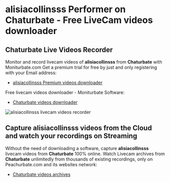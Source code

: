 # alisiacollinsss Performer on Chaturbate - Free LiveCam videos downloader

## Chaturbate Live Videos Recorder

Monitor and record livecam videos of **alisiacollinsss** from **Chaturbate** with Moniturbate.com
Get a premium trial for free by just and only registering with your Email address:
* [alisiacollinsss Premium videos downloader](https://moniturbate.com/request-demo-licence-key.html)

Free livecam videos downloader - Moniturbate Software:
* [Chaturbate videos downloader](https://moniturbate.com/moniturbate-download-software.html)

![alisiacollinsss livecam videos recorder](https://peachurnet.com/templates/moniturbate-software.png)


## Capture alisiacollinsss videos from the Cloud and watch your recordings on Streaming

Without the need of downloading a software, capture **alisiacollinsss** livecam videos from **Chaturbate** 100% online.
Watch Livecam archives from **Chaturbate** unlimitedly from thousands of existing recordings, only on Peachurbate.com and its websites network:
* [Chaturbate videos archives](https://peachurnet.com/)